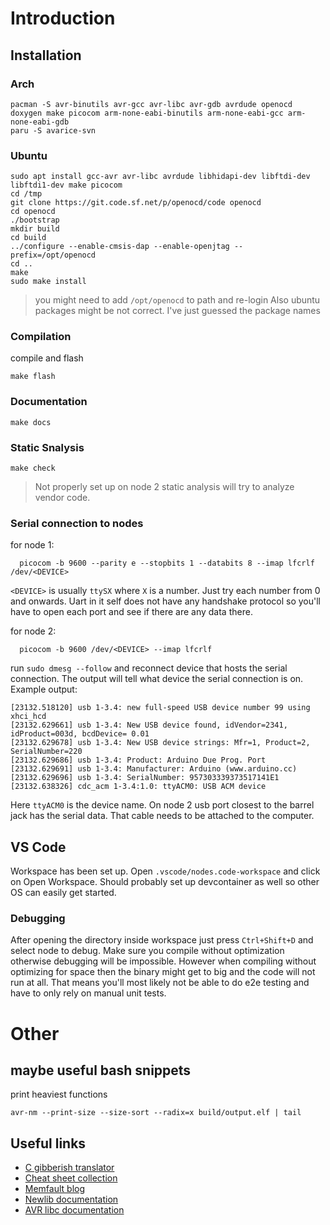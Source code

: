 # Introduction

## Installation
### Arch
```
pacman -S avr-binutils avr-gcc avr-libc avr-gdb avrdude openocd doxygen make picocom arm-none-eabi-binutils arm-none-eabi-gcc arm-none-eabi-gdb
paru -S avarice-svn 
```

### Ubuntu
```
sudo apt install gcc-avr avr-libc avrdude libhidapi-dev libftdi-dev libftdi1-dev make picocom
cd /tmp
git clone https://git.code.sf.net/p/openocd/code openocd
cd openocd
./bootstrap
mkdir build
cd build
../configure --enable-cmsis-dap --enable-openjtag --prefix=/opt/openocd
cd ..
make
sudo make install
```
> you might need to add `/opt/openocd` to path and re-login
> Also ubuntu packages might be not correct. I've just guessed the package names

### Compilation
compile and flash
```
make flash
```

### Documentation
```
make docs
```

### Static Snalysis
```
make check
```
> Not properly set up on node 2 static analysis will try to analyze vendor code.

### Serial connection to nodes
for node 1:
```
  picocom -b 9600 --parity e --stopbits 1 --databits 8 --imap lfcrlf /dev/<DEVICE>
```
`<DEVICE>` is usually `ttySX` where `X` is a number. Just try each number from 0 and onwards. Uart in it self does not have any handshake protocol so you'll have to open each port and see if there are any data there.

for node 2:
```
  picocom -b 9600 /dev/<DEVICE> --imap lfcrlf
```
run `sudo dmesg --follow` and reconnect device that hosts the serial connection. The output will tell what device the serial connection is on.
Example output:
```
[23132.518120] usb 1-3.4: new full-speed USB device number 99 using xhci_hcd
[23132.629661] usb 1-3.4: New USB device found, idVendor=2341, idProduct=003d, bcdDevice= 0.01
[23132.629678] usb 1-3.4: New USB device strings: Mfr=1, Product=2, SerialNumber=220
[23132.629686] usb 1-3.4: Product: Arduino Due Prog. Port
[23132.629691] usb 1-3.4: Manufacturer: Arduino (www.arduino.cc)
[23132.629696] usb 1-3.4: SerialNumber: 957303339373517141E1
[23132.638326] cdc_acm 1-3.4:1.0: ttyACM0: USB ACM device
```
Here `ttyACM0` is the device name. On node 2 usb port closest to the barrel jack has the serial data. That cable needs to be attached to the computer.

## VS Code
Workspace has been set up. Open `.vscode/nodes.code-workspace` and click on Open Workspace. Should probably set up devcontainer as well so other OS can easily get started.

### Debugging
After opening the directory inside workspace just press `Ctrl+Shift+D` and select node to debug. Make sure you compile without optimization otherwise debugging will be impossible. However when compiling without optimizing for space then the binary might get to big and the code will not run at all. That means you'll most likely not be able to do e2e testing and have to only rely on manual unit tests.

# Other
## maybe useful bash snippets
print heaviest functions
```
avr-nm --print-size --size-sort --radix=x build/output.elf | tail
```

## Useful links
- [C gibberish translator](https://cdecl.org/)
- [Cheat sheet collection](https://devhints.io/)
- [Memfault blog](https://interrupt.memfault.com/blog/boostrapping-libc-with-newlib)
- [Newlib documentation](https://sourceware.org/newlib/libc.html#Syscalls)
- [AVR libc documentation](https://www.nongnu.org/avr-libc/user-manual/index.html)

